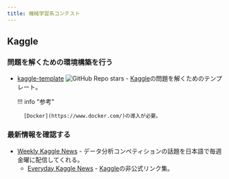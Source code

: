 ```yaml
---
title: 機械学習系コンテスト
---
```


## Kaggle

### 問題を解くための環境構築を行う

<!-- markdown-link-check-disable -->

- [kaggle-template](https://github.com/unonao/kaggle-template) ![GitHub Repo stars](https://img.shields.io/github/stars/unonao/kaggle-template?style=plastic) - [Kaggle](https://www.kaggle.com/)の問題を解くためのテンプレート。

    !!! info "参考"

        [Docker](https://www.docker.com/)の導入が必要。

<!-- markdown-link-check-enable -->

### 最新情報を確認する

<!-- markdown-link-check-disable -->

- [Weekly Kaggle News](https://weeklykagglenews.substack.com) - データ分析コンペティションの話題を日本語で毎週金曜に配信してくれる。
    - [Everyday Kaggle News](https://upura.github.io/everyday-kaggle-news/) - [Kaggle](https://www.kaggle.com/)の非公式リンク集。

<!-- markdown-link-check-enable -->
